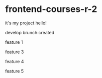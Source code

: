 # frontend-courses-r-2

it's my project hello!

develop brunch created

feature 1

feature 3

feature 4

feature 5